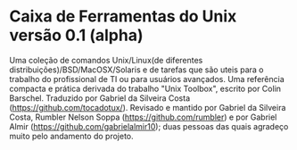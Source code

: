 Caixa de Ferramentas do Unix versão 0.1 (alpha)
=============================

Uma coleção de comandos Unix/Linux(de diferentes distribuições)/BSD/MacOSX/Solaris e de tarefas que são uteis para o trabalho do profissional de TI ou para usuários avançados. Uma referência compacta e prática derivada do trabalho "Unix Toolbox", escrito por Colin Barschel.
Traduzido por Gabriel da Silveira Costa (https://github.com/tocadotux/). Revisado e mantido por Gabriel da Silveira Costa, Rumbler Nelson Soppa (https://github.com/rumbler) e por Gabriel Almir (https://github.com/gabrielalmir10); duas pessoas das quais agradeço muito pelo andamento do projeto.
